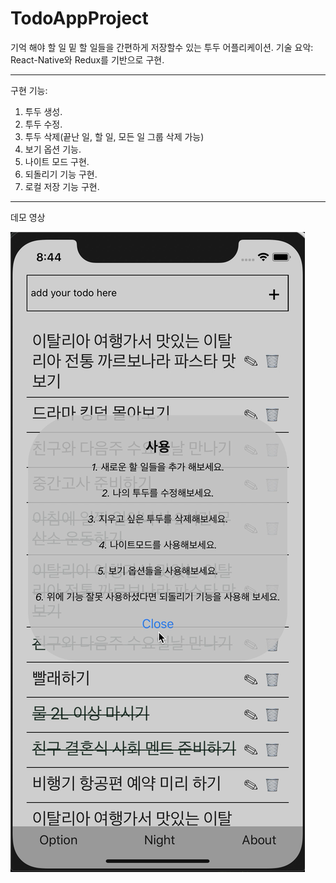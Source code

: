 # TodoAppProject

기억 해야 할 일 밑 할 일들을 간편하게 저장할수 있는 투두 어플리케이션.
기술 요악: React-Native와 Redux를 기반으로 구현.

<hr/>

구현 기능:
1. 투두 생성.
2. 투두 수정.
3. 투두 삭제(끝난 일, 할 일, 모든 일 그룹 삭제 가능)
4. 보기 옵션 기능.
5. 나이트 모드 구현.
6. 되돌리기 기능 구현.
7. 로컬 저장 기능 구현.

<hr/>

데모 영상

[![Video Label](images/deom_pic.png)](https://www.youtube.com/watch?v=2TlLFR_V_yA&feature=youtu.be)
